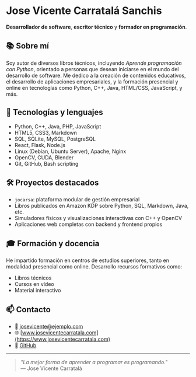 # Jose Vicente Carratalá Sanchis

**Desarrollador de software**, **escritor técnico** y **formador en programación**.

## 📚 Sobre mí

Soy autor de diversos libros técnicos, incluyendo *Aprende programación con Python*, orientado a personas que desean iniciarse en el mundo del desarrollo de software. Me dedico a la creación de contenidos educativos, el desarrollo de aplicaciones empresariales, y la formación presencial y online en tecnologías como Python, C++, Java, HTML/CSS, JavaScript, y más.

## 🧰 Tecnologías y lenguajes

- Python, C++, Java, PHP, JavaScript
- HTML5, CSS3, Markdown
- SQL, SQLite, MySQL, PostgreSQL
- React, Flask, Node.js
- Linux (Debian, Ubuntu Server), Apache, Nginx
- OpenCV, CUDA, Blender
- Git, GitHub, Bash scripting

## 🛠 Proyectos destacados

- `jocarsa`: plataforma modular de gestión empresarial
- Libros publicados en Amazon KDP sobre Python, SQL, Markdown, Java, etc.
- Simuladores físicos y visualizaciones interactivas con C++ y OpenCV
- Aplicaciones web completas con backend y frontend propios

## 🎓 Formación y docencia

He impartido formación en centros de estudios superiores, tanto en modalidad presencial como online. Desarrollo recursos formativos como:

- Libros técnicos
- Cursos en vídeo
- Material interactivo

## 📫 Contacto

- 📧 josevicente@ejemplo.com
- 🌐 [www.josevicentecarratala.com](https://www.josevicentecarratala.com)
- 🐙 [GitHub](https://github.com/josevicentecarratala)

---

> *"La mejor forma de aprender a programar es programando."*  
> — Jose Vicente Carratalá

